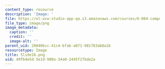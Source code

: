 ```yaml
---
content_type: resource
description: 'Image: '
file: https://ol-ocw-studio-app-qa.s3.amazonaws.com/courses/6-004-computation-structures-spring-2017/49fb4e5d5e1d900a34a02445f27bde2a_Slide16.png
file_type: image/png
image_metadata:
  caption: ''
  credit: ''
  image-alt: ''
parent_uid: 29840bcc-41c4-bfab-a071-981783ab0a1b
resourcetype: Image
title: Slide16.png
uid: 49fb4e5d-5e1d-900a-34a0-2445f27bde2a
---
```

